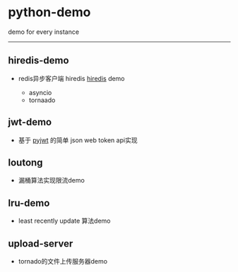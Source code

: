 # python-demo
demo for every instance

---

## hiredis-demo ##
- redis异步客户端 hiredis [hiredis](https://github.com/aio-libs/aioredis.git) demo

    * asyncio
    * tornaado

## jwt-demo ##
- 基于 [pyjwt](https://github.com/jpadilla/pyjwt.git)  的简单 json web token api实现

## loutong ##
- 漏桶算法实现限流demo

## lru-demo ##
- least recently update 算法demo

## upload-server ##
- tornado的文件上传服务器demo
